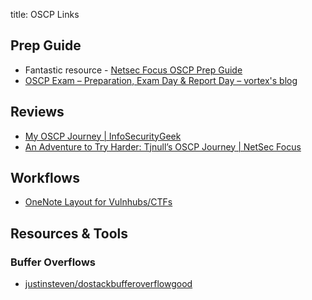 title: OSCP Links


## Prep Guide


* Fantastic resource - [Netsec Focus OSCP Prep Guide](https://www.netsecfocus.com/oscp/2019/03/29/The\_Journey\_to\_Try\_Harder-\_TJNulls\_Preparation\_Guide\_for\_PWK\_OSCP.html)
* [OSCP Exam – Preparation, Exam Day & Report Day – vortex's blog](https://www.vortex.id.au/2017/05/oscp-exam-preparation-exam-day-report-day/)

## Reviews

* [My OSCP Journey | InfoSecurityGeek](https://infosecuritygeek.com/my-oscp-journey/)
* [An Adventure to Try Harder: Tjnull’s OSCP Journey | NetSec Focus](https://www.netsecfocus.com/oscp/review/2019/01/29/An_Adventure_to_Try_Harder_Tjnulls_OSCP_Journey.html)

## Workflows

* [OneNote Layout for Vulnhubs/CTFs](https://maikthulhu.github.io/2017-11-20-onenote-layout/)

## Resources & Tools

### Buffer Overflows

* [justinsteven/dostackbufferoverflowgood](https://github.com/justinsteven/dostackbufferoverflowgood)




